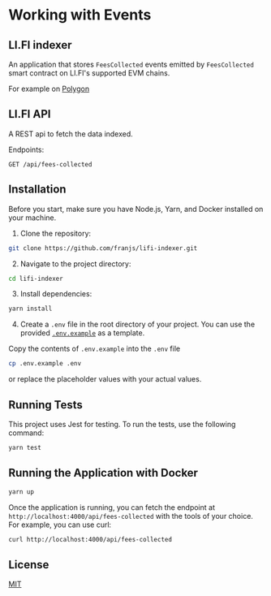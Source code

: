 # Working with Events

## LI.FI indexer

An application that stores `FeesCollected` events emitted by `FeesCollected` smart contract on LI.FI's supported EVM chains.

For example on [Polygon](https://polygonscan.com/address/0xbD6C7B0d2f68c2b7805d88388319cfB6EcB50eA9)

## LI.FI API

A REST api to fetch the data indexed.

Endpoints:

```
GET /api/fees-collected
```

## Installation

Before you start, make sure you have Node.js, Yarn, and Docker installed on your machine.

1. Clone the repository:

```sh
git clone https://github.com/franjs/lifi-indexer.git
```

2. Navigate to the project directory:

```sh
cd lifi-indexer
```

3. Install dependencies:

```sh
yarn install
```

4. Create a `.env` file in the root directory of your project. You can use the provided [`.env.example`](.env.example) as a template.

Copy the contents of `.env.example` into the `.env` file

```sh
cp .env.example .env
```
or replace the placeholder values with your actual values.

## Running Tests

This project uses Jest for testing. To run the tests, use the following command:

```sh
yarn test
```

## Running the Application with Docker

```sh
yarn up
```

Once the application is running, you can fetch the endpoint at `http://localhost:4000/api/fees-collected` with the tools of your choice. For example, you can use curl:

```sh
curl http://localhost:4000/api/fees-collected
```

## License

[MIT](https://choosealicense.com/licenses/mit/)

